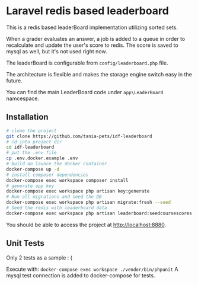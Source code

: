 # Laravel redis based leaderboard

This is a redis based leaderBoard implementation utilizing sorted sets.

When a grader evaluates an answer, a job is added to a queue in order to recalculate and update the user's score to redis.
The score is saved to mysql as well, but it's not used right now.

The leaderBoard is configurable from `config/leaderboard.php` file.

The architecture is flexible and makes the storage engine switch easy in the future.

You can find the main LeaderBoard code under ```app\LeaderBoard``` namcespace.

## Installation

 ```sh
# clone the project
git clone https://github.com/tania-pets/idf-leaderboard
# cd into project dir
cd idf-leaderboard
# put the .env file
cp .env.docker.example .env
# build an launce the docker container
docker-compose up -d
# install composer dependencies 	
docker-compose exec workspace composer install
# generate app key
docker-compose exec workspace php artisan key:generate
# Run all migrations and seed the DB
docker-compose exec workspace php artisan migrate:fresh --seed
# Seed the redis with leaderboard data
docker-compose exec workspace php artisan leaderboard:seedcoursescores
```
You should be able to access the project at [http://localhost:8880](http://localhost:8880).


## Unit Tests

Only 2 tests as a sample : (

Execute with: ```docker-compose exec workspace ./vendor/bin/phpunit```
A mysql test connection is added to docker-compose for tests.

